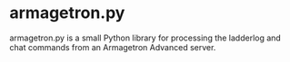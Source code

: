 armagetron.py
=============

armagetron.py is a small Python library for processing the ladderlog and chat commands from an Armagetron Advanced server.
